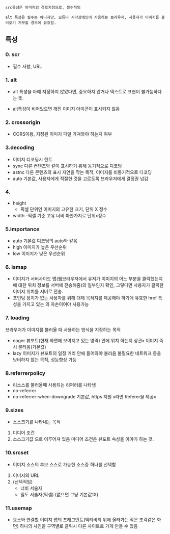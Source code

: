 # <img> 
``` 
src특성은 이미지의 경로지정으로, 필수적임

alt 특성은 필수는 아니지만, 오류나 시각장애인이 사용하는 브라우저, 사용자가 이미지를 불러오기 거부할 경우에 유효함.
 ```
## 특성

### 0. scr
- 필수 사항, URL

### 1. alt
- alt 특성을 아예 지정하지 않았다면, 중요하지 않거나 텍스트로 표현이 불가능하다는 뜻.

- alt특성이 비어있으면 깨진 이미지 아이콘이 표시되지 않음

### 2. crossorigin
- CORS이용, 지정된 이미지 파일 가져와야 하는지 여부 

### 3.decoding
- 이미지 디코딩시 힌트
- sync
다른 컨텐츠와 같이 표시하기 위해 동기적으로 디코딩
- astnc
다른 콘텐츠의 표시 지연을 막는 목적, 이미지를 비동기적으로 디코딩
- auto
기본값, 사용자에게 적절한 것을 고르도록 브라우저에게 결정권 넘김

### 4. 
- height
    - 픽셀 단위인 이미지의 고유한 크기, 단위  X 정수
- width
    -픽셀 기준 고유 너비
    마찬가지로 단위x정수


### 5.importance
- auto
기본값 디코딩의 auto와 같음
- high
이미지가 높은 우선순위
- low
이미지가 낮은 우선순위

### 6. ismap
- 이미지가 서버사이드 맵(웹브라우저에서 유저가 이미지의 어느 부분을 클릭했는지에 대한 위치 정보를 서버에 전송해줌)의 일부인지 확인, 그렇다면 사용자가 클릭한 이미지 위치를 서버로 전송.
- 포인팅 장치가 없는 사용자를 위해 대체 목적지를 제공해야 하기에 유효한 href 특성을 가지고 있는 <a>의 자손이여야 사용가능

### 7. loading
브라우저가 이미지를 불러올 때 사용하는 방식을 지정하는 목적
- eager 
뷰포트(현재 화면에 보여지고 있는 영역) 안에 위치 하는지 상관x 이미지 즉시 불러옴(기본값)
- lazy
이미지가 뷰포트의 일정 거리 안에 들어와야 불러옴
불필요한 네트워크 등을 낭비하지 않는 목적,
성능향상 가능

### 8.referrerpolicy
- 리소스를 불러올때 사용되는 리퍼러를 나타냄
- no-referrer
- no-referrer-when-downgrade
기본값, https 지원 x라면 Referer을 제공x

### 9.sizes
- 소스크기를 나타내는 목적
1. 미디어 조건
2. 소스크기값
으로 이루어져 있음
미디어 조건은 뷰포트 속성을 이야기 하는 것.

### 10.srcset
- 이미지 소스의 후보
스스로 가능한 소스중 하나를 선택함
1. 이미지의 URL
2. (선택적임)
    - 너비 서술자
    - 밀도 서술자(픽셀)
    (없으면 그냥 기본값1X)

### 11.usemap
- 요소와 연결할 이미지 맵의 프래그먼트(액티비티 위에 올라가는 작은 조각같은 화면)
하나의 사진을 구역별로  클릭시 다른 사이트로 가게 만들 수 있음
 

